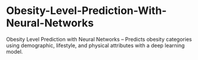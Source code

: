 # Obesity-Level-Prediction-With-Neural-Networks
Obesity Level Prediction with Neural Networks – Predicts obesity categories using demographic, lifestyle, and physical attributes with a deep learning model.
